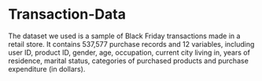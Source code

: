 # Transaction-Data
The dataset we used is a sample of Black Friday transactions made in a retail store. It contains 537,577 purchase records and 12 variables, including user ID, product ID, gender, age, occupation, current city living in, years of residence, marital status, categories of purchased products and purchase expenditure (in dollars).
